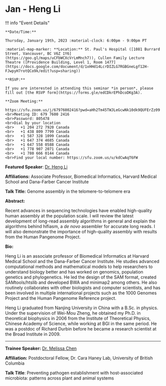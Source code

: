 # Jan - Heng Li

!!! info "Event Details"

    **Date/Time:**

    Thursday, January 19th, 2023 :material-clock: 6:00pm - 9:00pm PT

    :material-map-marker: **Location:** St. Paul's Hospital ([1081 Burrard Street, Vancouver, BC V6Z 1Y6](https://goo.gl/maps/uCFbWCXcVrLmMnch7)), Cullen Family Lecture Theatre ([Providence Building, Level 1, Room 1477](https://docs.google.com/document/d/1xHHd14LcrDIZLG7RGBGneLgf12H-FJwpyH7rotQCo9k/edit?usp=sharing))

    **RSVP:**
    
    If you are interested in attending this seminar *in person*, please fill out [the RSVP form](https://forms.gle/edCDkrEPhDcoDKg3A).

    **Zoom Meeting:**

    https://sfu.zoom.us/j/67976002416?pwd=aHh2Tm45TWJLeGcwNk10dk9QUFErZz09
    <br>Meeting ID: 679 7600 2416
    <br>Password: 805478
    <br>Dial by your location
    <br>   +1 204 272 7920 Canada
    <br>   +1 438 809 7799 Canada
    <br>   +1 587 328 1099 Canada
    <br>   +1 647 374 4685 Canada
    <br>   +1 647 558 0588 Canada
    <br>   +1 778 907 2071 Canada
    <br>   +1 780 666 0144 Canada
    <br>Find your local number: https://sfu.zoom.us/u/kdCwAqT6FW

**Featured Speaker**: [Dr. Heng Li](https://www.dfhcc.harvard.edu/insider/member-detail/member/heng-li-phd/)

**Affiliations:** Associate Professor, Biomedical Informatics, Harvard Medical School and Dana-Farber Cancer Institute

**Talk Title:** Genome assembly in the telomere-to-telomere era

**Abstract:**

Recent advances in sequencing technologies have enabled high-quality human assembly at the population scale. I will review the latest development of long-read assembly algorithms in general and explain the algorithms behind hifiasm, a _de novo_ assembler for accurate long reads. I will also demonstrate the importance of high-quality assembly with results from the Human Pangenome Project.

**Bio:**

Heng Li is an associate professor of Biomedical Informatics at Harvard Medical School and the Dana-Farber Cancer Institute. He studies advanced computational methods and mathematical models to help researchers to understand biology better and has worked on genomics, population genetics and phylogenetics. He led the design of the SAM format, created SAMtools/htslib and developed BWA and minimap2 among others. He also routinely collaborates with other biologists and computer scientists, and has been involved in multiple international projects such as the 1000 Genomes Project and the Human Pangenome Reference project.

Heng Li graduated from Nanjing University in China with a B.Sc. in physics. Under the supervision of Wei-Mou Zheng, he obtained my Ph.D. in theoretical biophysics in 2006 from the Institute of Theoretical Physics, Chinese Academy of Science, while working at BGI in the same period. He was a postdoc of Richard Durbin before he became a research scientist at the Broad Institute in 2009.

---

**Trainee Speaker:** [Dr. Melissa Chen](https://haneylab.com/lab-members/)

**Affiliation:** Postdoctoral Fellow, Dr. Cara Haney Lab, University of British Columbia

**Talk Title**: Preventing pathogen establishment with host-associated microbiota: patterns across plant and animal systems
